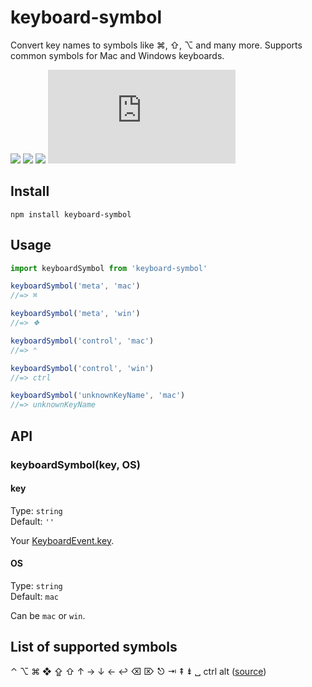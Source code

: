 # keyboard-symbol
Convert key names to symbols like ⌘, ⇧, ⌥ and many more. Supports common symbols for Mac and Windows keyboards.

[![](https://img.shields.io/npm/v/keyboard-symbol.svg?label=version)](https://www.npmjs.com/package/keyboard-symbol)
[![](https://img.shields.io/npm/dm/keyboard-symbol.svg)](https://npmcharts.com/compare/keyboard-symbol?minimal=true)
[![](https://img.shields.io/npm/l/keyboard-symbol.svg)](https://www.npmjs.com/package/keyboard-symbol)
[![](https://img.badgesize.io/https://unpkg.com/keyboard-symbol/dist/keyboard-symbol.js?compression=gzip&label=size&colorB=000000)](https://www.npmjs.com/package/keyboard-symbol)

## Install
```
npm install keyboard-symbol
```

## Usage
```js
import keyboardSymbol from 'keyboard-symbol'

keyboardSymbol('meta', 'mac')
//=> ⌘

keyboardSymbol('meta', 'win')
//=> ❖

keyboardSymbol('control', 'mac')
//=> ⌃

keyboardSymbol('control', 'win')
//=> ctrl

keyboardSymbol('unknownKeyName', 'mac')
//=> unknownKeyName
```

## API

### keyboardSymbol(key, OS)

#### key

Type: `string`\
Default: `''`

Your [KeyboardEvent.key](https://developer.mozilla.org/de/docs/Web/API/KeyboardEvent/key).

#### OS

Type: `string`\
Default: `mac`

Can be `mac` or `win`.

## List of supported symbols

⌃ ⌥ ⌘ ❖ ⇪ ⇧ ↑ → ↓ ← ↩ ⌫ ⌦ ⎋ ⇥ ⇞ ⇟ ␣ ctrl alt ([source](https://github.com/ueberdosis/keyboard-symbol/blob/master/src/keyboard-symbol.js))

